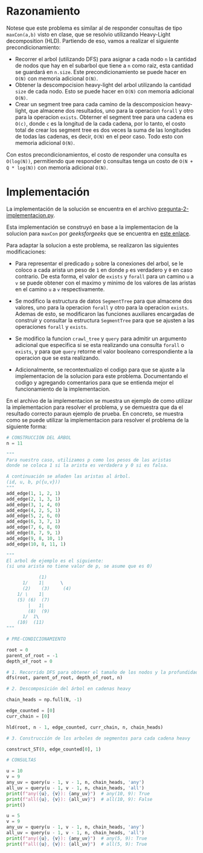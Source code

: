# Razonamiento

Notese que este problema es similar al de responder consultas de tipo `maxCon(a,b)` visto en clase, que se resolvio utilizando Heavy-Light decomposition (HLD). Partiendo de eso, vamos a realizar el siguiente precondicionamiento:

- Recorrer el arbol (utilizando DFS) para asignar a cada nodo `n` la cantidad de nodos que hay en el subarbol que tiene a `n` como raiz, esta cantidad se guardará en `n.size`. Este precondicionamiento se puede hacer en `O(N)` con memoria adicional `O(N)`.
- Obtener la descompocision heavy-light del arbol utilizando la cantidad `size` de cada nodo. Esto se puede hacer en `O(N)` con memoria adicional `O(N)`.
- Crear un segment tree para cada camino de la descomposicion heavy-light, que almacene dos resultados, uno para la operacion `forall` y otro para la operacion `exists`. Obterner el segment tree para una cadena es `O(c)`, donde `c` es la longitud de la cada cadena, por lo tanto, el costo total de crear los segment tree es dos veces la suma de las longitudes de todas las cadenas, es decir, `O(N)` en el peor caso. Todo esto con memoria adicional `O(N)`.

Con estos precondicionamientos, el costo de responder una consulta es `O(log(N))`, permitiendo que responder `Q` consultas tenga un costo de `O(N + Q * log(N))` con memoria adicional `O(N)`.

# Implementación

La implementación de la solución se encuentra en el archivo [pregunta-2-implementacion.py](pregunta-2-implementacion.py).

Esta implementación se construyó en base a la implementacion de la solucion para `maxCon` por _geeksforgeeks_ que se encuentra en [este enlace](https://www.geeksforgeeks.org/heavy-light-decomposition-set-2implementation/).

Para adaptar la solucion a este problema, se realizaron las siguientes modificaciones:

- Para representar el predicado `p` sobre la conexiones del arbol, se le coloco a cada arista un peso de `1` en donde `p` es verdadero y `0` en caso contrario. De esta forma, el valor de `exists` y `forall` para un camino `u` a `v` se puede obtener con el maximo y minimo de los valores de las aristas en el camino `u` a `v` respectivamente.

- Se modifico la estructura de datos `SegmentTree` para que almacene dos valores, uno para la operacion `forall` y otro para la operacion `exists`. Ademas de esto, se modificaron las funciones auxiliares encargadas de construir y consultar la estructura `SegmentTree` para que se ajusten a las operaciones `forall` y `exists`.

- Se modifico la funcion `crawl_tree` y `query` para admitir un argumento adicional que especifica si se esta realizando una consulta `forall` o `exists`, y para que `query` retorne el valor booleano correspondiente a la operacion que se esta realizando.

- Adicionalmente, se recontextualizo el codigo para que se ajuste a la implementacion de la solucion para este problema. Documentando el codigo y agregando comentarios para que se entienda mejor el funcionamiento de la implementacion.

En el archivo de la implementacion se muestra un ejemplo de como utilizar la implementacion para resolver el problema, y se demuestra que da el resultado correcto paraun ejemplo de prueba. En concreto, se muestra como se puede utilizar la implementacion para resolver el problema de la siguiente forma:

```python
# CONSTRUCCIÓN DEL ÁRBOL
n = 11

"""
Para nuestro caso, utilizamos p como los pesos de las aristas
donde se coloca 1 si la arista es verdadera y 0 si es falsa.

A continuación se añaden las aristas al árbol.
(id, u, b, p({u,v}))
"""
add_edge(1, 1, 2, 1)
add_edge(2, 1, 3, 1)
add_edge(3, 1, 4, 0)
add_edge(4, 2, 5, 1)
add_edge(5, 2, 6, 0)
add_edge(6, 3, 7, 1)
add_edge(7, 6, 8, 0)
add_edge(8, 7, 9, 1)
add_edge(9, 8, 10, 1)
add_edge(10, 8, 11, 1)

"""
El arbol de ejemplo es el siguiente:
(si una arista no tiene valor de p, se asume que es 0)

            (1)
      1/    1|      \
      (2)    (3)     (4)
    1/ \    1|
    (5) (6)  (7)
        |   1|
        (8)  (9)
      1/  1\
    (10)  (11)
"""

# PRE-CONDICIONAMIENTO

root = 0
parent_of_root = -1
depth_of_root = 0

# 1. Recorrido DFS para obtener el tamaño de los nodos y la profundidad
dfs(root, parent_of_root, depth_of_root, n)

# 2. Descomposición del árbol en cadenas heavy

chain_heads = np.full(N, -1)

edge_counted = [0]
curr_chain = [0]

hld(root, n - 1, edge_counted, curr_chain, n, chain_heads)

# 3. Construcción de los arboles de segmentos para cada cadena heavy

construct_ST(0, edge_counted[0], 1)

# CONSULTAS

u = 10
v = 9
any_uv = query(u - 1, v - 1, n, chain_heads, 'any')
all_uv = query(u - 1, v - 1, n, chain_heads, 'all')
print(f"any({u}, {v}): {any_uv}")  # any(10, 9): True
print(f"all({u}, {v}): {all_uv}")  # all(10, 9): False
print()

u = 5
v = 9
any_uv = query(u - 1, v - 1, n, chain_heads, 'any')
all_uv = query(u - 1, v - 1, n, chain_heads, 'all')
print(f"any({u}, {v}): {any_uv}")  # any(5, 9): True
print(f"all({u}, {v}): {all_uv}")  # all(5, 9): True
```
